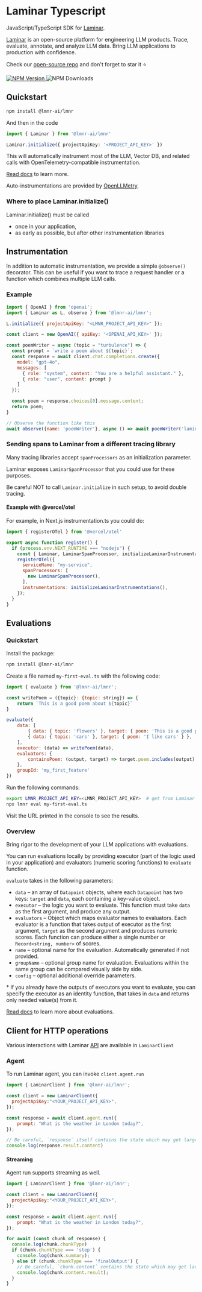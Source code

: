 # Laminar Typescript

JavaScript/TypeScript SDK for [Laminar](https://www.lmnr.ai).

[Laminar](https://www.lmnr.ai) is an open-source platform for engineering LLM products. Trace, evaluate, annotate, and analyze LLM data. Bring LLM applications to production with confidence.

Check our [open-source repo](https://github.com/lmnr-ai/lmnr) and don't forget to star it ⭐

 <a href="https://www.npmjs.com/package/@lmnr-ai/lmnr"> ![NPM Version](https://img.shields.io/npm/v/%40lmnr-ai%2Flmnr?label=lmnr&logo=npm&logoColor=CB3837) </a>
 ![NPM Downloads](https://img.shields.io/npm/dm/%40lmnr-ai%2Flmnr)

## Quickstart

```sh
npm install @lmnr-ai/lmnr
```

And then in the code

```typescript
import { Laminar } from '@lmnr-ai/lmnr'

Laminar.initialize({ projectApiKey: '<PROJECT_API_KEY>' })
```

This will automatically instrument most of the LLM, Vector DB, and related
calls with OpenTelemetry-compatible instrumentation.

[Read docs](https://docs.lmnr.ai) to learn more.

Auto-instrumentations are provided by [OpenLLMetry](https://github.com/traceloop/openllmetry-js).

### Where to place Laminar.initialize()

Laminar.initialize() must be called
- once in your application,
- as early as possible, but after other instrumentation libraries

## Instrumentation

In addition to automatic instrumentation, we provide a simple `@observe()` decorator.
This can be useful if you want to trace a request handler or a function which combines multiple LLM calls.

### Example

```javascript
import { OpenAI } from 'openai';
import { Laminar as L, observe } from '@lmnr-ai/lmnr';

L.initialize({ projectApiKey: "<LMNR_PROJECT_API_KEY>" });

const client = new OpenAI({ apiKey: '<OPENAI_API_KEY>' });

const poemWriter = async (topic = "turbulence") => {
  const prompt = `write a poem about ${topic}`;
  const response = await client.chat.completions.create({
    model: "gpt-4o",
    messages: [
      { role: "system", content: "You are a helpful assistant." },
      { role: "user", content: prompt }
    ]
  });

  const poem = response.choices[0].message.content;
  return poem;
}

// Observe the function like this
await observe({name: 'poemWriter'}, async () => await poemWriter('laminar flow'))
```

### Sending spans to Laminar from a different tracing library

Many tracing libraries accept `spanProcessors` as an initialization parameter.

Laminar exposes `LaminarSpanProcessor` that you could use for these purposes.

Be careful NOT to call `Laminar.initialize` in such setup, to avoid double tracing.

#### Example with @vercel/otel

For example, in Next.js instrumentation.ts you could do:

```javascript
import { registerOTel } from '@vercel/otel'

export async function register() {
  if (process.env.NEXT_RUNTIME === "nodejs") {
    const { Laminar, LaminarSpanProcessor, initializeLaminarInstrumentations } = await import("@lmnr-ai/lmnr");
    registerOTel({
      serviceName: "my-service",
      spanProcessors: [
        new LaminarSpanProcessor(),
      ],
      instrumentations: initializeLaminarInstrumentations(),
    });
  }
}
```

## Evaluations

### Quickstart

Install the package:

```sh
npm install @lmnr-ai/lmnr
```

Create a file named `my-first-eval.ts` with the following code:

```javascript
import { evaluate } from '@lmnr-ai/lmnr';

const writePoem = ({topic}: {topic: string}) => {
    return `This is a good poem about ${topic}`
}

evaluate({
    data: [
        { data: { topic: 'flowers' }, target: { poem: 'This is a good poem about flowers' } },
        { data: { topic: 'cars' }, target: { poem: 'I like cars' } },
    ],
    executor: (data) => writePoem(data),
    evaluators: {
        containsPoem: (output, target) => target.poem.includes(output) ? 1 : 0
    },
    groupId: 'my_first_feature'
})
```

Run the following commands:

```sh
export LMNR_PROJECT_API_KEY=<LMNR_PROJECT_API_KEY>  # get from Laminar project settings
npx lmnr eval my-first-eval.ts
```

Visit the URL printed in the console to see the results.

### Overview

Bring rigor to the development of your LLM applications with evaluations.

You can run evaluations locally by providing executor (part of the logic used in your application) and evaluators (numeric scoring functions) to `evaluate` function.

`evaluate` takes in the following parameters:
- `data` – an array of `Datapoint` objects, where each `Datapoint` has two keys: `target` and `data`, each containing a key-value object.
- `executor` – the logic you want to evaluate. This function must take `data` as the first argument, and produce any output.
- `evaluators` – Object which maps evaluator names to evaluators. Each evaluator is a function that takes output of executor as the first argument, `target` as the second argument and produces numeric scores. Each function can produce either a single number or `Record<string, number>` of scores.
- `name` – optional name for the evaluation. Automatically generated if not provided.
- `groupName` – optional group name for evaluation. Evaluations within the same group can be compared visually side by side.
- `config` – optional additional override parameters.

\* If you already have the outputs of executors you want to evaluate, you can specify the executor as an identity function, that takes in `data` and returns only needed value(s) from it.

[Read docs](https://docs.lmnr.ai/evaluations/introduction) to learn more about evaluations.

## Client for HTTP operations

Various interactions with Laminar [API](https://docs.lmnr.ai/api-reference/) are available in `LaminarClient`

### Agent

To run Laminar agent, you can invoke `client.agent.run`

```javascript
import { LaminarClient } from '@lmnr-ai/lmnr';

const client = new LaminarClient({
  projectApiKey:"<YOUR_PROJECT_API_KEY>",
});

const response = await client.agent.run({
    prompt: "What is the weather in London today?",
});

// Be careful, `response` itself contains the state which may get large
console.log(response.result.content)
```

#### Streaming

Agent run supports streaming as well.

```javascript
import { LaminarClient } from '@lmnr-ai/lmnr';

const client = new LaminarClient({
  projectApiKey:"<YOUR_PROJECT_API_KEY>",
});

const response = await client.agent.run({
    prompt: "What is the weather in London today?",
});

for await (const chunk of response) {
  console.log(chunk.chunkType)
  if (chunk.chunkType === 'step') {
    console.log(chunk.summary);
  } else if (chunk.chunkType === 'finalOutput') {
    // Be careful, `chunk.content` contains the state which may get large
    console.log(chunk.content.result);
  }
}
```
